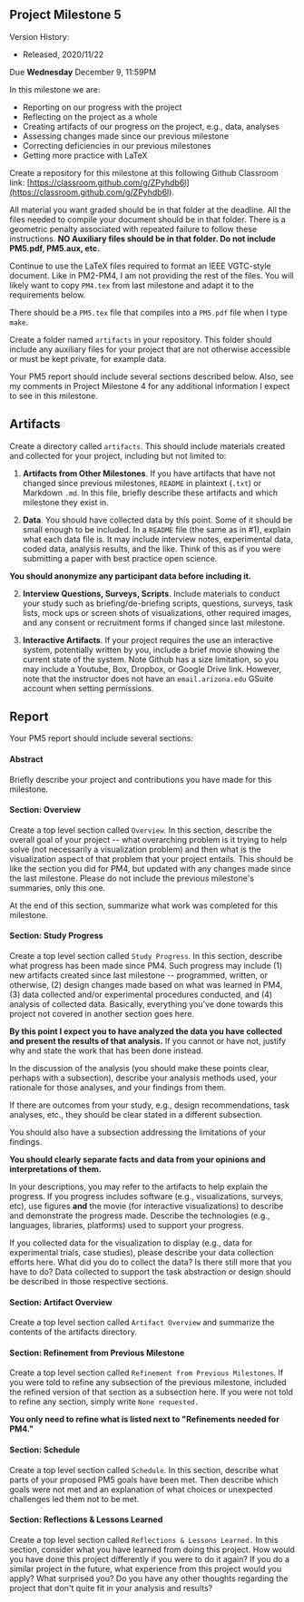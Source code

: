 ## Project Milestone 5

Version History: 

- Released, 2020/11/22


Due **Wednesday** December 9, 11:59PM

In this milestone we are:

- Reporting on our progress with the project
- Reflecting on the project as a whole
- Creating artifacts of our progress on the project, e.g., data, analyses
- Assessing changes made since our previous milestone
- Correcting deficiencies in our previous milestones
- Getting more practice with LaTeX

Create a repository for this milestone at this following Github Classroom
link: [https://classroom.github.com/g/ZPyhdb6l](https://classroom.github.com/g/ZPyhdb6l).

All material you want graded should be in that folder at the deadline. All the
files needed to compile your document should be in that folder. There is a
geometric penalty associated with repeated failure to follow these
instructions. **NO Auxiliary files should be in that folder. Do not include
PM5.pdf, PM5.aux, etc.** 

Continue to use the LaTeX files required to format an IEEE VGTC-style
document. Like in PM2-PM4, I am not providing the rest of the files. You
will likely want to copy `PM4.tex` from last milestone and adapt it to
the requirements below.

There should be a `PM5.tex` file that compiles into a `PM5.pdf` file when I
type `make`.

Create a folder named `artifacts` in your repository. This folder should
include any auxiliary files for your project that are not otherwise
accessible or must be kept private, for example data.

Your PM5 report should include several sections described below. Also, see my
comments in Project Milestone 4 for any additional information I expect to see
in this milestone.

## Artifacts

Create a directory called `artifacts`. This should include materials created
and collected for your project, including but not limited to:


1. **Artifacts from Other Milestones**. If you have artifacts that have not
   changed since previous milestones, `README` in plaintext (`.txt`) or
Markdown `.md`. In
this file, briefly describe these artifacts and which milestone they exist in.

2. **Data**. You should have collected data by this point. Some of it should
   be small enough to be included. In a `README` file (the same as in \#1),
explain what each data file is. It may include interview notes, experimental data, coded
data, analysis results, and the like. Think of this as if you were submitting a paper with best
practice open science.

**You should anonymize any participant data before including it.**

2. **Interview Questions, Surveys, Scripts**. Include materials to conduct
   your study such as briefing/de-briefing scripts, questions, surveys, task
lists, mock ups or screen shots of visualizations, other required images, and
any consent or recruitment forms if changed since last milestone.

3. **Interactive Artifacts**. If your project requires the use an interactive
   system, potentially written by you, include a brief movie showing the
current state of the system. Note Github has a size limitation, so you may
include a Youtube, Box, Dropbox, or Google Drive link. However, note that the
instructor does not have an `email.arizona.edu` GSuite account when setting
permissions.

## Report

Your PM5 report should include several sections:

#### Abstract

Briefly describe your project and contributions you have made for this
milestone.


#### Section: Overview

Create a top level section called `Overview`. In this section, describe the
overall goal of your project -- what overarching problem is it trying to help
solve (not necessarily a visualization problem) and then what is the
visualization aspect of that problem that your project entails. This should be
like the section you did for PM4, but updated with any changes made since the
last milestone. Please do not include the previous milestone's summaries, only
this one.

At the end of this section, summarize what work was completed for this milestone. 


#### Section: Study Progress

Create a top level section called `Study Progress`. In this section,
describe what progress has been made since PM4. Such progress may include (1) new
artifacts created since last milestone -- programmed, written, or otherwise,
(2) design changes made based on what was learned in PM4,
(3) data collected and/or experimental procedures conducted, and (4) analysis
of collected data. Basically, everything you've done towards this project not
covered in another section goes here.

**By this point I expect you to have analyzed the data you have collected and
present the results of that analysis.** If you cannot or
have not, justify why and state the work that has been done instead.

In the discussion of the analysis (you should make these points clear, perhaps
with a subsection), describe your analysis methods used, your rationale for
those analyses, and your findings from them. 

If there are outcomes from your study, e.g., design recommendations, task
analyses, etc., they should be clear stated in a different subsection.

You should also have a subsection addressing the limitations of your findings.

**You should clearly separate facts and data from your opinions and
interpretations of them.**

In your descriptions, you may refer to the artifacts to help explain the
progress.  If you progress includes software (e.g., visualizations, surveys,
etc), use figures **and** the movie (for interactive visualizations) to
describe and demonstrate the progress made. Describe the technologies (e.g.,
languages, libraries, platforms) used to support your progress.

If you collected data for the visualization to display (e.g., data for
experimental trials, case studies), please describe your data collection
efforts here. What did you do to collect the data? Is there still more that
you have to do? Data collected to support the task abstraction or design
should be described in those respective sections.


#### Section: Artifact Overview

Create a top level section called `Artifact Overview` and summarize the
contents of the artifacts directory. 


#### Section: Refinement from Previous Milestone

Create a top level section called `Refinement from Previous Milestones`. If
you were told to refine any subsection of the previous milestone, included the
refined version of that section as a subsection here. If you were not told to
refine any section, simply write `None requested.` 

**You only need to refine what is listed next to "Refinements needed for
PM4."** 


#### Section: Schedule

Create a top level section called `Schedule`. In this section, describe what
parts of your proposed PM5 goals have been met. Then describe which goals were
not met and an explanation of what choices or unexpected challenges led them
not to be met.

#### Section: Reflections & Lessons Learned

Create a top level section called `Reflections & Lessons Learned.` In this
section, consider what you have learned from doing this project. How would you
have done this project differently if you were to do it again? If you do a
similar project in the future, what experience from this project would you
apply? What surprised you? Do you have any other thoughts regarding the
project that don't quite fit in your analysis and results?

